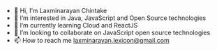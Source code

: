 - 👋 Hi, I’m Laxminarayan Chintake
- 👀 I’m interested in Java, JavaScript and Open Source technologies
- 🌱 I’m currently learning Cloud and ReactJS
- 💞️ I’m looking to collaborate on JavaScript open source technologies
- 📫 How to reach me laxminarayan.lexicon@gmail.com

<!---
lc250314/lc250314 is a ✨ special ✨ repository because its `README.md` (this file) appears on your GitHub profile.
You can click the Preview link to take a look at your changes.
--->
